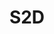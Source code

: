 ---
title: S2D
layout: collection
permalink: /S2D/
collection: S2D
entries_layout: grid
classes: wide
---